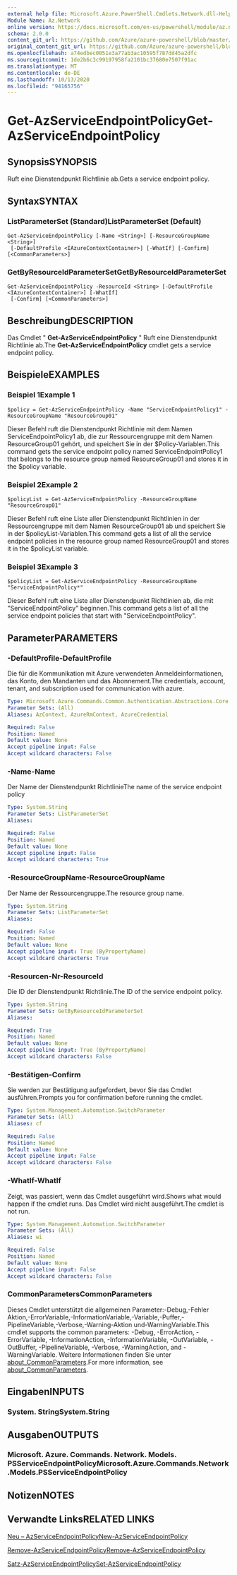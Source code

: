 ```yaml
---
external help file: Microsoft.Azure.PowerShell.Cmdlets.Network.dll-Help.xml
Module Name: Az.Network
online version: https://docs.microsoft.com/en-us/powershell/module/az.network/get-azserviceendpointpolicy
schema: 2.0.0
content_git_url: https://github.com/Azure/azure-powershell/blob/master/src/Network/Network/help/Get-AzServiceEndpointPolicy.md
original_content_git_url: https://github.com/Azure/azure-powershell/blob/master/src/Network/Network/help/Get-AzServiceEndpointPolicy.md
ms.openlocfilehash: a74edbec0051e3a77ab3ac10595f787dd45a2dfc
ms.sourcegitcommit: 1de2b6c3c99197958fa2101bc37680e7507f91ac
ms.translationtype: MT
ms.contentlocale: de-DE
ms.lasthandoff: 10/13/2020
ms.locfileid: "94165756"
---
```

# <span data-ttu-id="b6efb-101">Get-AzServiceEndpointPolicy</span><span class="sxs-lookup"><span data-stu-id="b6efb-101">Get-AzServiceEndpointPolicy</span></span>

## <span data-ttu-id="b6efb-102">Synopsis</span><span class="sxs-lookup"><span data-stu-id="b6efb-102">SYNOPSIS</span></span>
<span data-ttu-id="b6efb-103">Ruft eine Dienstendpunkt Richtlinie ab.</span><span class="sxs-lookup"><span data-stu-id="b6efb-103">Gets a service endpoint policy.</span></span>

## <span data-ttu-id="b6efb-104">Syntax</span><span class="sxs-lookup"><span data-stu-id="b6efb-104">SYNTAX</span></span>

### <span data-ttu-id="b6efb-105">ListParameterSet (Standard)</span><span class="sxs-lookup"><span data-stu-id="b6efb-105">ListParameterSet (Default)</span></span>
```
Get-AzServiceEndpointPolicy [-Name <String>] [-ResourceGroupName <String>]
 [-DefaultProfile <IAzureContextContainer>] [-WhatIf] [-Confirm] [<CommonParameters>]
```

### <span data-ttu-id="b6efb-106">GetByResourceIdParameterSet</span><span class="sxs-lookup"><span data-stu-id="b6efb-106">GetByResourceIdParameterSet</span></span>
```
Get-AzServiceEndpointPolicy -ResourceId <String> [-DefaultProfile <IAzureContextContainer>] [-WhatIf]
 [-Confirm] [<CommonParameters>]
```

## <span data-ttu-id="b6efb-107">Beschreibung</span><span class="sxs-lookup"><span data-stu-id="b6efb-107">DESCRIPTION</span></span>
<span data-ttu-id="b6efb-108">Das Cmdlet " **Get-AzServiceEndpointPolicy** " Ruft eine Dienstendpunkt Richtlinie ab.</span><span class="sxs-lookup"><span data-stu-id="b6efb-108">The **Get-AzServiceEndpointPolicy** cmdlet gets a service endpoint policy.</span></span>

## <span data-ttu-id="b6efb-109">Beispiele</span><span class="sxs-lookup"><span data-stu-id="b6efb-109">EXAMPLES</span></span>

### <span data-ttu-id="b6efb-110">Beispiel 1</span><span class="sxs-lookup"><span data-stu-id="b6efb-110">Example 1</span></span>
```
$policy = Get-AzServiceEndpointPolicy -Name "ServiceEndpointPolicy1" -ResourceGroupName "ResourceGroup01"
```

<span data-ttu-id="b6efb-111">Dieser Befehl ruft die Dienstendpunkt Richtlinie mit dem Namen ServiceEndpointPolicy1 ab, die zur Ressourcengruppe mit dem Namen ResourceGroup01 gehört, und speichert Sie in der $Policy-Variablen.</span><span class="sxs-lookup"><span data-stu-id="b6efb-111">This command gets the service endpoint policy named ServiceEndpointPolicy1 that belongs to the resource group named ResourceGroup01 and stores it in the $policy variable.</span></span>

### <span data-ttu-id="b6efb-112">Beispiel 2</span><span class="sxs-lookup"><span data-stu-id="b6efb-112">Example 2</span></span>
```
$policyList = Get-AzServiceEndpointPolicy -ResourceGroupName "ResourceGroup01"
```

<span data-ttu-id="b6efb-113">Dieser Befehl ruft eine Liste aller Dienstendpunkt Richtlinien in der Ressourcengruppe mit dem Namen ResourceGroup01 ab und speichert Sie in der $policyList-Variablen.</span><span class="sxs-lookup"><span data-stu-id="b6efb-113">This command gets a list of all the service endpoint policies in the resource group named ResourceGroup01 and stores it in the $policyList variable.</span></span>

### <span data-ttu-id="b6efb-114">Beispiel 3</span><span class="sxs-lookup"><span data-stu-id="b6efb-114">Example 3</span></span>
```
$policyList = Get-AzServiceEndpointPolicy -ResourceGroupName "ServiceEndpointPolicy*"
```

<span data-ttu-id="b6efb-115">Dieser Befehl ruft eine Liste aller Dienstendpunkt Richtlinien ab, die mit "ServiceEndpointPolicy" beginnen.</span><span class="sxs-lookup"><span data-stu-id="b6efb-115">This command gets a list of all the service endpoint policies that start with "ServiceEndpointPolicy".</span></span>

## <span data-ttu-id="b6efb-116">Parameter</span><span class="sxs-lookup"><span data-stu-id="b6efb-116">PARAMETERS</span></span>

### <span data-ttu-id="b6efb-117">-DefaultProfile</span><span class="sxs-lookup"><span data-stu-id="b6efb-117">-DefaultProfile</span></span>
<span data-ttu-id="b6efb-118">Die für die Kommunikation mit Azure verwendeten Anmeldeinformationen, das Konto, den Mandanten und das Abonnement.</span><span class="sxs-lookup"><span data-stu-id="b6efb-118">The credentials, account, tenant, and subscription used for communication with azure.</span></span>

```yaml
Type: Microsoft.Azure.Commands.Common.Authentication.Abstractions.Core.IAzureContextContainer
Parameter Sets: (All)
Aliases: AzContext, AzureRmContext, AzureCredential

Required: False
Position: Named
Default value: None
Accept pipeline input: False
Accept wildcard characters: False
```

### <span data-ttu-id="b6efb-119">-Name</span><span class="sxs-lookup"><span data-stu-id="b6efb-119">-Name</span></span>
<span data-ttu-id="b6efb-120">Der Name der Dienstendpunkt Richtlinie</span><span class="sxs-lookup"><span data-stu-id="b6efb-120">The name of the service endpoint policy</span></span>

```yaml
Type: System.String
Parameter Sets: ListParameterSet
Aliases:

Required: False
Position: Named
Default value: None
Accept pipeline input: False
Accept wildcard characters: True
```

### <span data-ttu-id="b6efb-121">-ResourceGroupName</span><span class="sxs-lookup"><span data-stu-id="b6efb-121">-ResourceGroupName</span></span>
<span data-ttu-id="b6efb-122">Der Name der Ressourcengruppe.</span><span class="sxs-lookup"><span data-stu-id="b6efb-122">The resource group name.</span></span>

```yaml
Type: System.String
Parameter Sets: ListParameterSet
Aliases:

Required: False
Position: Named
Default value: None
Accept pipeline input: True (ByPropertyName)
Accept wildcard characters: True
```

### <span data-ttu-id="b6efb-123">-Resourcen-Nr</span><span class="sxs-lookup"><span data-stu-id="b6efb-123">-ResourceId</span></span>
<span data-ttu-id="b6efb-124">Die ID der Dienstendpunkt Richtlinie.</span><span class="sxs-lookup"><span data-stu-id="b6efb-124">The ID of the service endpoint policy.</span></span>

```yaml
Type: System.String
Parameter Sets: GetByResourceIdParameterSet
Aliases:

Required: True
Position: Named
Default value: None
Accept pipeline input: True (ByPropertyName)
Accept wildcard characters: False
```

### <span data-ttu-id="b6efb-125">-Bestätigen</span><span class="sxs-lookup"><span data-stu-id="b6efb-125">-Confirm</span></span>
<span data-ttu-id="b6efb-126">Sie werden zur Bestätigung aufgefordert, bevor Sie das Cmdlet ausführen.</span><span class="sxs-lookup"><span data-stu-id="b6efb-126">Prompts you for confirmation before running the cmdlet.</span></span>

```yaml
Type: System.Management.Automation.SwitchParameter
Parameter Sets: (All)
Aliases: cf

Required: False
Position: Named
Default value: None
Accept pipeline input: False
Accept wildcard characters: False
```

### <span data-ttu-id="b6efb-127">-WhatIf</span><span class="sxs-lookup"><span data-stu-id="b6efb-127">-WhatIf</span></span>
<span data-ttu-id="b6efb-128">Zeigt, was passiert, wenn das Cmdlet ausgeführt wird.</span><span class="sxs-lookup"><span data-stu-id="b6efb-128">Shows what would happen if the cmdlet runs.</span></span> <span data-ttu-id="b6efb-129">Das Cmdlet wird nicht ausgeführt.</span><span class="sxs-lookup"><span data-stu-id="b6efb-129">The cmdlet is not run.</span></span>

```yaml
Type: System.Management.Automation.SwitchParameter
Parameter Sets: (All)
Aliases: wi

Required: False
Position: Named
Default value: None
Accept pipeline input: False
Accept wildcard characters: False
```

### <span data-ttu-id="b6efb-130">CommonParameters</span><span class="sxs-lookup"><span data-stu-id="b6efb-130">CommonParameters</span></span>
<span data-ttu-id="b6efb-131">Dieses Cmdlet unterstützt die allgemeinen Parameter:-Debug,-Fehler Aktion,-ErrorVariable,-InformationVariable,-Variable,-Puffer,-PipelineVariable,-Verbose,-Warning-Aktion und-WarningVariable.</span><span class="sxs-lookup"><span data-stu-id="b6efb-131">This cmdlet supports the common parameters: -Debug, -ErrorAction, -ErrorVariable, -InformationAction, -InformationVariable, -OutVariable, -OutBuffer, -PipelineVariable, -Verbose, -WarningAction, and -WarningVariable.</span></span> <span data-ttu-id="b6efb-132">Weitere Informationen finden Sie unter [about_CommonParameters](http://go.microsoft.com/fwlink/?LinkID=113216).</span><span class="sxs-lookup"><span data-stu-id="b6efb-132">For more information, see [about_CommonParameters](http://go.microsoft.com/fwlink/?LinkID=113216).</span></span>

## <span data-ttu-id="b6efb-133">Eingaben</span><span class="sxs-lookup"><span data-stu-id="b6efb-133">INPUTS</span></span>

### <span data-ttu-id="b6efb-134">System. String</span><span class="sxs-lookup"><span data-stu-id="b6efb-134">System.String</span></span>

## <span data-ttu-id="b6efb-135">Ausgaben</span><span class="sxs-lookup"><span data-stu-id="b6efb-135">OUTPUTS</span></span>

### <span data-ttu-id="b6efb-136">Microsoft. Azure. Commands. Network. Models. PSServiceEndpointPolicy</span><span class="sxs-lookup"><span data-stu-id="b6efb-136">Microsoft.Azure.Commands.Network.Models.PSServiceEndpointPolicy</span></span>

## <span data-ttu-id="b6efb-137">Notizen</span><span class="sxs-lookup"><span data-stu-id="b6efb-137">NOTES</span></span>

## <span data-ttu-id="b6efb-138">Verwandte Links</span><span class="sxs-lookup"><span data-stu-id="b6efb-138">RELATED LINKS</span></span>

[<span data-ttu-id="b6efb-139">Neu – AzServiceEndpointPolicy</span><span class="sxs-lookup"><span data-stu-id="b6efb-139">New-AzServiceEndpointPolicy</span></span>](./New-AzServiceEndpointPolicy.md)

[<span data-ttu-id="b6efb-140">Remove-AzServiceEndpointPolicy</span><span class="sxs-lookup"><span data-stu-id="b6efb-140">Remove-AzServiceEndpointPolicy</span></span>](./Remove-AzServiceEndpointPolicy.md)

[<span data-ttu-id="b6efb-141">Satz-AzServiceEndpointPolicy</span><span class="sxs-lookup"><span data-stu-id="b6efb-141">Set-AzServiceEndpointPolicy</span></span>](./Set-AzServiceEndpointPolicy.md)
